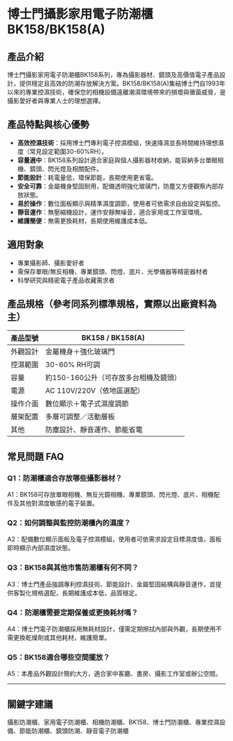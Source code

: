 # 博士門攝影家用電子防潮櫃 BK158/BK158(A)

## 產品介紹

博士門攝影家用電子防潮櫃BK158系列，專為攝影器材、鏡頭及高價值電子產品設計，提供穩定且高效的防潮存放解決方案。BK158/BK158(A)集結博士門自1993年以來的專業控濕技術，確保您的相機設備遠離潮濕環境帶來的損壞與黴菌威脅，是攝影愛好者與專業人士的理想選擇。

## 產品特點與核心優勢

- **高效控濕技術**：採用博士門專利電子控濕模組，快速降濕並長時間維持理想濕度（常見設定範圍30-60%RH）。
- **容量適中**：BK158系列設計適合家庭與個人攝影器材收納，能容納多台單眼相機、鏡頭、閃光燈及相關配件。
- **節能設計**：耗電量低，環保節能，長期使用更省電。
- **安全可靠**：金屬機身堅固耐用，配備透明強化玻璃門，防塵又方便觀察內部存放狀態。
- **易於操作**：數位面板顯示與精準濕度調節，使用者可依需求自由設定與監控。
- **靜音運作**：無壓縮機設計，運作安靜無噪音，適合家用或工作室環境。
- **維護簡便**：無需更換耗材，長期使用維護成本低。

## 適用對象

- 專業攝影師、攝影愛好者
- 需保存單眼/無反相機、專業鏡頭、閃燈、底片、光學儀器等精密器材者
- 科學研究與精密電子產品收藏需求者

## 產品規格（參考同系列標準規格，實際以出廠資料為主）

| 產品型號     | BK158 / BK158(A)                |
| ------------ | ------------------------------- |
| 外觀設計     | 金屬機身＋強化玻璃門             |
| 控濕範圍     | 30-60% RH可調                   |
| 容量         | 約150-160公升（可存放多台相機及鏡頭） |
| 電源         | AC 110V/220V（依地區選配）      |
| 操作介面     | 數位顯示＋電子式濕度調節        |
| 層架配置     | 多層可調整／活動層板             |
| 其他         | 防塵設計、靜音運作、節能省電     |

## 常見問題 FAQ

### Q1：防潮櫃適合存放哪些攝影器材？
A1：BK158可存放單眼相機、無反光鏡相機、專業鏡頭、閃光燈、底片、相機配件及其他對濕度敏感的電子裝置。

### Q2：如何調整與監控防潮櫃內的濕度？
A2：配備數位顯示面板及電子控濕模組，使用者可依需求設定目標濕度值，面板即時顯示內部濕度狀態。

### Q3：BK158與其他市售防潮櫃有何不同？
A3：博士門產品強調專利控濕技術、節能設計、金屬堅固結構與靜音運作，並提供客製化規格選配，長期維護成本低，品質穩定。

### Q4：防潮櫃需要定期保養或更換耗材嗎？
A4：博士門電子防潮櫃採用無耗材設計，僅需定期擦拭內部與外觀，長期使用不需更換乾燥劑或其他耗材，維護簡單。

### Q5：BK158適合哪些空間擺放？
A5：本產品外觀設計簡約大方，適合家中客廳、書房、攝影工作室或辦公空間。

---

## 關鍵字建議

攝影防潮櫃、家用電子防潮櫃、相機防潮櫃、BK158、博士門防潮櫃、專業控濕設備、節能防潮櫃、鏡頭防潮、靜音電子防潮櫃